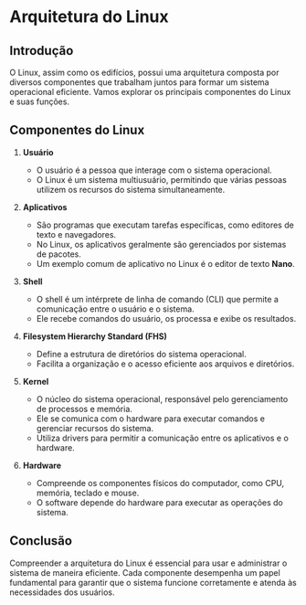 # Arquitetura do Linux

## Introdução
O Linux, assim como os edifícios, possui uma arquitetura composta por diversos componentes que trabalham juntos para formar um sistema operacional eficiente. Vamos explorar os principais componentes do Linux e suas funções.

## Componentes do Linux

1. **Usuário**
   - O usuário é a pessoa que interage com o sistema operacional.
   - O Linux é um sistema multiusuário, permitindo que várias pessoas utilizem os recursos do sistema simultaneamente.

2. **Aplicativos**
   - São programas que executam tarefas específicas, como editores de texto e navegadores.
   - No Linux, os aplicativos geralmente são gerenciados por sistemas de pacotes.
   - Um exemplo comum de aplicativo no Linux é o editor de texto **Nano**.

3. **Shell**
   - O shell é um intérprete de linha de comando (CLI) que permite a comunicação entre o usuário e o sistema.
   - Ele recebe comandos do usuário, os processa e exibe os resultados.

4. **Filesystem Hierarchy Standard (FHS)**
   - Define a estrutura de diretórios do sistema operacional.
   - Facilita a organização e o acesso eficiente aos arquivos e diretórios.

5. **Kernel**
   - O núcleo do sistema operacional, responsável pelo gerenciamento de processos e memória.
   - Ele se comunica com o hardware para executar comandos e gerenciar recursos do sistema.
   - Utiliza drivers para permitir a comunicação entre os aplicativos e o hardware.

6. **Hardware**
   - Compreende os componentes físicos do computador, como CPU, memória, teclado e mouse.
   - O software depende do hardware para executar as operações do sistema.

## Conclusão
Compreender a arquitetura do Linux é essencial para usar e administrar o sistema de maneira eficiente. Cada componente desempenha um papel fundamental para garantir que o sistema funcione corretamente e atenda às necessidades dos usuários.
